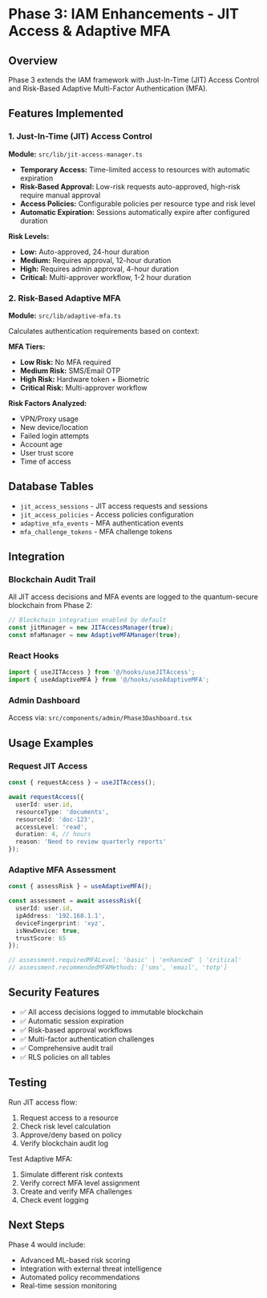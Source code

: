# Phase 3: IAM Enhancements - JIT Access & Adaptive MFA

## Overview

Phase 3 extends the IAM framework with Just-In-Time (JIT) Access Control and Risk-Based Adaptive Multi-Factor Authentication (MFA).

## Features Implemented

### 1. Just-In-Time (JIT) Access Control

**Module:** `src/lib/jit-access-manager.ts`

- **Temporary Access:** Time-limited access to resources with automatic expiration
- **Risk-Based Approval:** Low-risk requests auto-approved, high-risk require manual approval
- **Access Policies:** Configurable policies per resource type and risk level
- **Automatic Expiration:** Sessions automatically expire after configured duration

**Risk Levels:**
- **Low:** Auto-approved, 24-hour duration
- **Medium:** Requires approval, 12-hour duration
- **High:** Requires admin approval, 4-hour duration
- **Critical:** Multi-approver workflow, 1-2 hour duration

### 2. Risk-Based Adaptive MFA

**Module:** `src/lib/adaptive-mfa.ts`

Calculates authentication requirements based on context:

**MFA Tiers:**
- **Low Risk:** No MFA required
- **Medium Risk:** SMS/Email OTP
- **High Risk:** Hardware token + Biometric
- **Critical Risk:** Multi-approver workflow

**Risk Factors Analyzed:**
- VPN/Proxy usage
- New device/location
- Failed login attempts
- Account age
- User trust score
- Time of access

## Database Tables

- `jit_access_sessions` - JIT access requests and sessions
- `jit_access_policies` - Access policies configuration
- `adaptive_mfa_events` - MFA authentication events
- `mfa_challenge_tokens` - MFA challenge tokens

## Integration

### Blockchain Audit Trail

All JIT access decisions and MFA events are logged to the quantum-secure blockchain from Phase 2:

```typescript
// Blockchain integration enabled by default
const jitManager = new JITAccessManager(true);
const mfaManager = new AdaptiveMFAManager(true);
```

### React Hooks

```typescript
import { useJITAccess } from '@/hooks/useJITAccess';
import { useAdaptiveMFA } from '@/hooks/useAdaptiveMFA';
```

### Admin Dashboard

Access via: `src/components/admin/Phase3Dashboard.tsx`

## Usage Examples

### Request JIT Access

```typescript
const { requestAccess } = useJITAccess();

await requestAccess({
  userId: user.id,
  resourceType: 'documents',
  resourceId: 'doc-123',
  accessLevel: 'read',
  duration: 4, // hours
  reason: 'Need to review quarterly reports'
});
```

### Adaptive MFA Assessment

```typescript
const { assessRisk } = useAdaptiveMFA();

const assessment = await assessRisk({
  userId: user.id,
  ipAddress: '192.168.1.1',
  deviceFingerprint: 'xyz',
  isNewDevice: true,
  trustScore: 65
});

// assessment.requiredMFALevel: 'basic' | 'enhanced' | 'critical'
// assessment.recommendedMFAMethods: ['sms', 'email', 'totp']
```

## Security Features

- ✅ All access decisions logged to immutable blockchain
- ✅ Automatic session expiration
- ✅ Risk-based approval workflows
- ✅ Multi-factor authentication challenges
- ✅ Comprehensive audit trail
- ✅ RLS policies on all tables

## Testing

Run JIT access flow:
1. Request access to a resource
2. Check risk level calculation
3. Approve/deny based on policy
4. Verify blockchain audit log

Test Adaptive MFA:
1. Simulate different risk contexts
2. Verify correct MFA level assignment
3. Create and verify MFA challenges
4. Check event logging

## Next Steps

Phase 4 would include:
- Advanced ML-based risk scoring
- Integration with external threat intelligence
- Automated policy recommendations
- Real-time session monitoring

